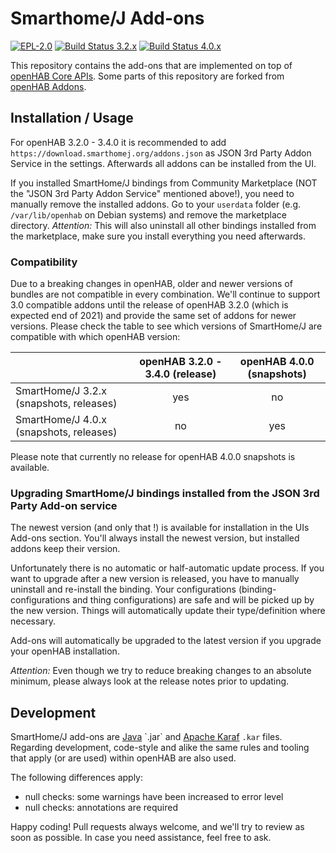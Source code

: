 # Smarthome/J Add-ons

[![EPL-2.0](https://img.shields.io/badge/license-EPL%202-green.svg)](https://opensource.org/licenses/EPL-2.0)
[![Build Status 3.2.x](https://github.com/smarthomej/addons/actions/workflows/ci-build.yml/badge.svg?branch=3.2.x)](https://github.com/smarthomej/addons/actions/workflows/ci-build.yml)
[![Build Status 4.0.x](https://github.com/smarthomej/addons/actions/workflows/ci-build.yml/badge.svg?branch=4.0.x)](https://github.com/smarthomej/addons/actions/workflows/ci-build.yml)

This repository contains the add-ons that are implemented on top of [openHAB Core APIs](https://github.com/openhab/openhab-core).
Some parts of this repository are forked from [openHAB Addons](https://github.com/openhab/openhab-addons).

## Installation / Usage

For openHAB 3.2.0 - 3.4.0 it is recommended to add `https://download.smarthomej.org/addons.json` as JSON 3rd Party Addon Service in the settings.
Afterwards all addons can be installed from the UI.

If you installed SmartHome/J bindings from Community Marketplace (NOT the "JSON 3rd Party Addon Service" mentioned above!), you need to manually remove the installed addons.
Go to your `userdata` folder (e.g. `/var/lib/openhab` on Debian systems) and remove the marketplace directory.
*Attention:* This will also uninstall all other bindings installed from the marketplace, make sure you install everything you need afterwards.

### Compatibility

Due to a breaking changes in openHAB, older and newer versions of bundles are not compatible in every combination.
We'll continue to support 3.0 compatible addons until the release of openHAB 3.2.0 (which is expected end of 2021) and provide the same set of addons for newer versions.
Please check the table to see which versions of SmartHome/J are compatible with which openHAB version:

|                                         | openHAB 3.2.0 - 3.4.0 (release) | openHAB 4.0.0 (snapshots) |
|-----------------------------------------|:-------------------------------:|:-------------------------:|
| SmartHome/J 3.2.x (snapshots, releases) |               yes               |            no             | 
| SmartHome/J 4.0.x (snapshots, releases) |               no                |            yes            |

Please note that currently no release for openHAB 4.0.0 snapshots is available.

### Upgrading SmartHome/J bindings installed from the JSON 3rd Party Add-on service

The newest version (and only that !) is available for installation in the UIs Add-ons section.
You'll always install the newest version, but installed addons keep their version.

Unfortunately there is no automatic or half-automatic update process.
If you want to upgrade after a new version is released, you have to manually uninstall and re-install the binding.
Your configurations (binding-configurations and thing configurations) are safe and will be picked up by the new version.
Things will automatically update their type/definition where necessary.

Add-ons will automatically be upgraded to the latest version if you upgrade your openHAB installation.

*Attention:* Even though we try to reduce breaking changes to an absolute minimum, please always look at the release notes prior to updating.

## Development

SmartHome/J add-ons are [Java](https://en.wikipedia.org/wiki/Java_(programming_language)) `.jar` and [Apache Karaf](https://karaf.apache.org) `.kar` files.
Regarding development, code-style and alike the same rules and tooling that apply (or are used) within openHAB are also used.

The following differences apply:

- null checks: some warnings have been increased to error level
- null checks: annotations are required 

Happy coding! 
Pull requests always welcome, and we'll try to review as soon as possible.
In case you need assistance, feel free to ask.
